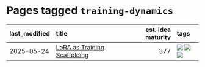 # Pages tagged `training-dynamics`

|last_modified|title|est. idea maturity|tags
|:---|:---|---:|:---|
|2025-05-24|[LoRA as Training Scaffolding](../lora-scaffolding.md)|377|[![](https://img.shields.io/badge/tag-experimental-496a1)](../tags/experimental.md) [![](https://img.shields.io/badge/tag-learning-theory-cdef47)](../tags/learning-theory.md) [![](https://img.shields.io/badge/tag-training-dynamics-99b5f2)](../tags/training-dynamics.md)|